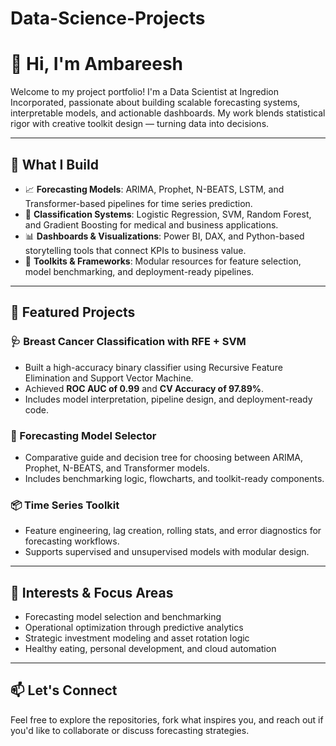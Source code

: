 # Data-Science-Projects

# 👋 Hi, I'm Ambareesh

Welcome to my project portfolio! I'm a Data Scientist at Ingredion Incorporated, passionate about building scalable forecasting systems, interpretable models, and actionable dashboards. My work blends statistical rigor with creative toolkit design — turning data into decisions.

---

## 🔧 What I Build

- 📈 **Forecasting Models**: ARIMA, Prophet, N-BEATS, LSTM, and Transformer-based pipelines for time series prediction.
- 🧠 **Classification Systems**: Logistic Regression, SVM, Random Forest, and Gradient Boosting for medical and business applications.
- 📊 **Dashboards & Visualizations**: Power BI, DAX, and Python-based storytelling tools that connect KPIs to business value.
- 🧰 **Toolkits & Frameworks**: Modular resources for feature selection, model benchmarking, and deployment-ready pipelines.

---

## 📁 Featured Projects

### 🩺 Breast Cancer Classification with RFE + SVM
- Built a high-accuracy binary classifier using Recursive Feature Elimination and Support Vector Machine.
- Achieved **ROC AUC of 0.99** and **CV Accuracy of 97.89%**.
- Includes model interpretation, pipeline design, and deployment-ready code.

### 🔮 Forecasting Model Selector
- Comparative guide and decision tree for choosing between ARIMA, Prophet, N-BEATS, and Transformer models.
- Includes benchmarking logic, flowcharts, and toolkit-ready components.

### 📦 Time Series Toolkit
- Feature engineering, lag creation, rolling stats, and error diagnostics for forecasting workflows.
- Supports supervised and unsupervised models with modular design.

---

## 🧠 Interests & Focus Areas

- Forecasting model selection and benchmarking  
- Operational optimization through predictive analytics  
- Strategic investment modeling and asset rotation logic  
- Healthy eating, personal development, and cloud automation  

---

## 📫 Let's Connect

Feel free to explore the repositories, fork what inspires you, and reach out if you'd like to collaborate or discuss forecasting strategies.

